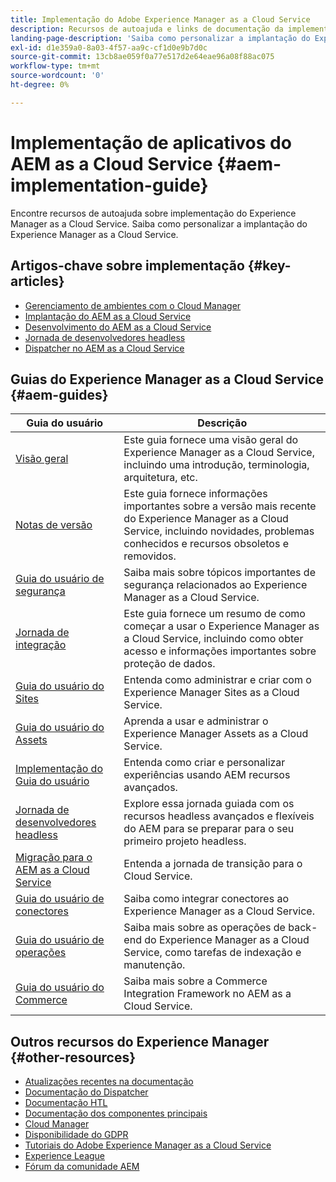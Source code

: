```yaml
---
title: Implementação do Adobe Experience Manager as a Cloud Service
description: Recursos de autoajuda e links de documentação da implementação do Adobe Experience Manager as a Cloud Service
landing-page-description: 'Saiba como personalizar a implantação do Experience Manager as a Cloud Service. Navegue pela documentação dos Serviços em nuvem do AEM para desenvolver e implementar seus aplicativos. '
exl-id: d1e359a0-8a03-4f57-aa9c-cf1d0e9b7d0c
source-git-commit: 13cb8ae059f0a77e517d2e64eae96a08f88ac075
workflow-type: tm+mt
source-wordcount: '0'
ht-degree: 0%

---
```


# Implementação de aplicativos do AEM as a Cloud Service {#aem-implementation-guide}

Encontre recursos de autoajuda sobre implementação do Experience Manager as a Cloud Service. Saiba como personalizar a implantação do Experience Manager as a Cloud Service.

## Artigos-chave sobre implementação {#key-articles}

* [Gerenciamento de ambientes com o Cloud Manager](cloud-manager/manage-environments.md)
* [Implantação do AEM as a Cloud Service](deploying/overview.md)
* [Desenvolvimento do AEM as a Cloud Service](developing/introduction/development-guidelines.md)
* [Jornada de desenvolvedores headless](/help/journey-headless/developer/overview.md)
* [Dispatcher no AEM as a Cloud Service](dispatcher/overview.md)

## Guias do Experience Manager as a Cloud Service {#aem-guides}

| Guia do usuário | Descrição |
|---|---|
| [Visão geral](/help/overview/home.md) | Este guia fornece uma visão geral do Experience Manager as a Cloud Service, incluindo uma introdução, terminologia, arquitetura, etc. |
| [Notas de versão](/help/release-notes/home.md) | Este guia fornece informações importantes sobre a versão mais recente do Experience Manager as a Cloud Service, incluindo novidades, problemas conhecidos e recursos obsoletos e removidos. |
| [Guia do usuário de segurança](/help/security/home.md) | Saiba mais sobre tópicos importantes de segurança relacionados ao Experience Manager as a Cloud Service. |
| [Jornada de integração](/help/journey-onboarding/overview.md) | Este guia fornece um resumo de como começar a usar o Experience Manager as a Cloud Service, incluindo como obter acesso e informações importantes sobre proteção de dados. |
| [Guia do usuário do Sites](/help/sites-cloud/home.md) | Entenda como administrar e criar com o Experience Manager Sites as a Cloud Service. |
| [Guia do usuário do Assets](/help/assets/home.md) | Aprenda a usar e administrar o Experience Manager Assets as a Cloud Service. |
| [Implementação do Guia do usuário](/help/implementing/home.md) | Entenda como criar e personalizar experiências usando AEM recursos avançados. |
| [Jornada de desenvolvedores headless](/help/journey-headless/developer/overview.md) | Explore essa jornada guiada com os recursos headless avançados e flexíveis do AEM para se preparar para o seu primeiro projeto headless. |
| [Migração para o AEM as a Cloud Service](/help/journey-migration/getting-started.md) | Entenda a jornada de transição para o Cloud Service. |
| [Guia do usuário de conectores](/help/connectors/home.md) | Saiba como integrar conectores ao Experience Manager as a Cloud Service. |
| [Guia do usuário de operações](/help/operations/home.md) | Saiba mais sobre as operações de back-end do Experience Manager as a Cloud Service, como tarefas de indexação e manutenção. |
| [Guia do usuário do Commerce](/help/commerce-cloud/home.md) | Saiba mais sobre a Commerce Integration Framework no AEM as a Cloud Service. |

## Outros recursos do Experience Manager {#other-resources}

* [Atualizações recentes na documentação](https://helpx.adobe.com/br/experience-manager/documentation-updates.html#AEMasaCloudService)
* [Documentação do Dispatcher](/help/implementing/dispatcher/overview.md)
* [Documentação HTL](https://experienceleague.adobe.com/docs/experience-manager-htl/using/overview.html?lang=pt-BR)
* [Documentação dos componentes principais](https://experienceleague.adobe.com/docs/experience-manager-core-components/using/introduction.html?lang=pt-BR)
* [Cloud Manager](/help/onboarding/cloud-manager-introduction.md)
* [Disponibilidade do GDPR](/help/compliance/data-privacy-and-protection-readiness/aem-readiness.md)
* [Tutoriais do Adobe Experience Manager as a Cloud Service](https://experienceleague.adobe.com/docs/experience-manager-learn/cloud-service/overview.html?lang=pt-BR)
* [Experience League](https://experienceleague.adobe.com/?promoid=K42KVXHD&amp;mv=other&amp;lang=pt-BR#home)
* [Fórum da comunidade AEM](https://forums.adobe.com/community/experience-cloud/marketing-cloud/experience-manager)

